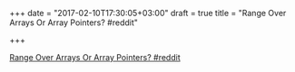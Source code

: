 +++
date = "2017-02-10T17:30:05+03:00"
draft = true
title = "Range Over Arrays Or Array Pointers?  #reddit"

+++

<p><a href="https://t.co/0PVLhTHP58">Range Over Arrays Or Array Pointers?  #reddit</a></p>
